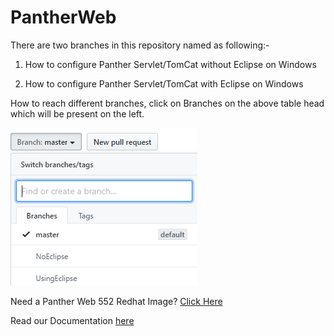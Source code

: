 # PantherWeb

There are two branches in this repository named as following:-

 1) How to configure Panther Servlet/TomCat without Eclipse on Windows
 
 2) How to configure Panther Servlet/TomCat with Eclipse on Windows

How to reach different branches, click on Branches on the above table head which will be present on the left.


![](PantherWeb.PNG)

Need a Panther Web 552 Redhat Image? [Click Here](https://hub.docker.com/r/prolificspanther/pantherweb "Named link title") 

Read our Documentation [here](https://docs.prolifics.com)
